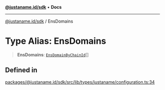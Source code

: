 [**@justaname.id/sdk**](../README.md) • **Docs**

***

[@justaname.id/sdk](../globals.md) / EnsDomains

# Type Alias: EnsDomains

> **EnsDomains**: [`EnsDomainByChainId`](../interfaces/EnsDomainByChainId.md)[]

## Defined in

[packages/@justaname.id/sdk/src/lib/types/justaname/configuration.ts:34](https://github.com/JustaName-id/JustaName-sdk/blob/577c5c787ef18bf8ddf8b997f021738a0e8ca336/packages/@justaname.id/sdk/src/lib/types/justaname/configuration.ts#L34)
